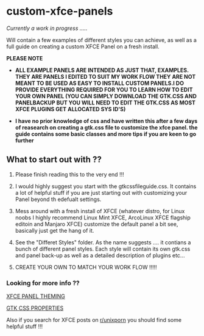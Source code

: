 # custom-xfce-panels

*Currently a work in progress .....*

Will contain a few examples of different styles you can achieve, as well as a full guide on creating a custom XFCE Panel on a fresh install. 


**PLEASE NOTE**
 - **ALL EXAMPLE PANELS ARE INTENDED AS JUST THAT, EXAMPLES. THEY ARE PANELS I EDITED TO SUIT MY WORK FLOW THEY ARE NOT MEANT TO BE USED AS EASY TO INSTALL CUSTOM PANELS.I DO PROVIDE EVERYTHING REQUIRED FOR YOU TO LEARN HOW TO EDIT YOUR OWN PANEL (YOU CAN SIMPLY DOWNLOAD THE GTK.CSS AND PANELBACKUP BUT YOU WILL NEED TO EDIT THE GTK.CSS AS MOST XFCE PLUGINS GET ALLOCATED SYS ID'S)**

 - **I have no prior knowledge of css and have written this after a few days of reasearch on creating a gtk.css file to customize the xfce panel. 
the guide contains some basic classes and more tips if you are keen to go further**

## What to start out with ?? 

1. Please finish reading this to the very end !!! 

2. I would highly suggest you start with the gtkcssfileguide.css. It contains a lot of helpful stuff if you are just starting out with customizing your Panel beyond th edefualt settings. 

3. Mess around with a fresh install of XFCE (whatever distro, for Linux noobs I highly recommend Linux Mint XFCE, ArcoLinux XFCE flagship editoin and Manjaro XFCE) customize the default panel a bit see, basically just get the hang of it.

4. See the "Differet Styles" folder. As the name suggests .... it contians a bunch of different panel styles. Each style will contain its own gtk.css and panel back-up as well as a detailed description of plugins etc... 

5. CREATE YOUR OWN TO MATCH YOUR WORK FLOW !!!!! 


### Looking for more info ?? 

[XFCE PANEL THEMING](https://docs.xfce.org/xfce/xfce4-panel/theming) 

[GTK CSS PROPERTIES](https://developer.gnome.org/gtk3/stable/chap-css-properties.html)

Also if you search for XFCE posts on [r/unixporn](https://www.reddit.com/r/unixporn/) you should find some helpful stuff !!! 


